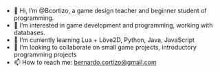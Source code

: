 - 👋 Hi, I’m @Bcortizo, a game design teacher and beginner student of programming.
- 👀 I’m interested in game development and programming, working with databases.
- 🌱 I’m currently learning Lua + Löve2D, Python, Java, JavaScript
- 💞️ I’m looking to collaborate on small game projects, introductory programming projects
- 📫 How to reach me: bernardo.cortizo@gmail.com

<!---
Bcortizo/Bcortizo is a ✨ special ✨ repository because its `README.md` (this file) appears on your GitHub profile.
You can click the Preview link to take a look at your changes.
--->
